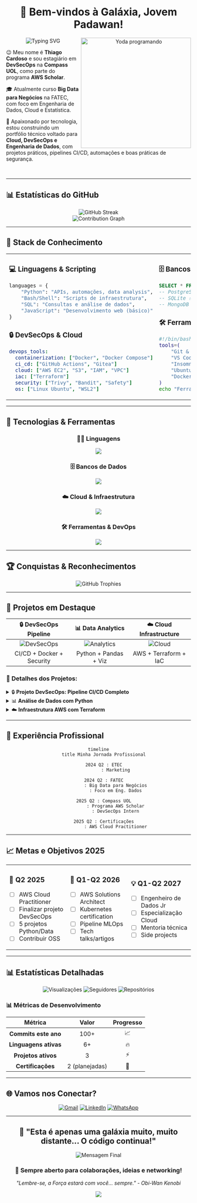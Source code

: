 <div align="center">

# 🌟 Bem-vindos à Galáxia, Jovem Padawan!

<img src="https://readme-typing-svg.herokuapp.com?font=Orbitron&size=32&duration=2800&pause=2000&color=FFD700&center=true&vCenter=true&width=940&lines=Eu+sou+Thiago+Cardoso%2C+DevSecOps+Jedi!;DevSecOps+%7C+Arquiteto+Cloud+%7C+Mestre+de+Dados;Que+o+C%C3%B3digo+esteja+com+voc%C3%AA!+%E2%9A%A1" alt="Typing SVG" />

<img src="https://media.giphy.com/media/xTiIzJSKB4l7xTouE8/giphy.gif" width="300" alt="Yoda programando" align="right"/>

</div>

<p align="left">
  😉 Meu nome é <strong>Thiago Cardoso</strong> e sou estagiário em <strong>DevSecOps</strong> na <strong>Compass UOL</strong>, como parte do programa <strong>AWS Scholar</strong>.
</p>

<p align="left">
  🎓 Atualmente curso <strong>Big Data para Negócios</strong> na FATEC, com foco em Engenharia de Dados, Cloud e Estatística.
</p>

<p align="left">
  🚀 Apaixonado por tecnologia, estou construindo um portfólio técnico voltado para <strong>Cloud, DevSecOps e Engenharia de Dados</strong>, com projetos práticos, pipelines CI/CD, automações e boas práticas de segurança.
</p>

<br clear="both"/>

---

## 📊 Estatísticas do GitHub

<div align="center">
  <img src="https://streak-stats.demolab.com/?user=Thiago-code-lab&theme=radical&locale=pt_BR" alt="GitHub Streak"/>
</div>

<div align="center">
  <img src="https://github-readme-activity-graph.vercel.app/graph?username=Thiago-code-lab&bg_color=0d1117&color=f85d7f&line=f85d7f&point=f85d7f&area=true&hide_border=true" alt="Contribution Graph"/>
</div>

---

## 🧠 Stack de Conhecimento

<table align="center">
<tr>
<td width="50%">

### 💻 **Linguagens & Scripting**
```python
languages = {
    "Python": "APIs, automações, data analysis",
    "Bash/Shell": "Scripts de infraestrutura",
    "SQL": "Consultas e análise de dados",
    "JavaScript": "Desenvolvimento web (básico)"
}
```

### 🔒 **DevSecOps & Cloud**
```yaml
devops_tools:
  containerization: ["Docker", "Docker Compose"]
  ci_cd: ["GitHub Actions", "Gitea"]
  cloud: ["AWS EC2", "S3", "IAM", "VPC"]
  iac: ["Terraform"]
  security: ["Trivy", "Bandit", "Safety"]
  os: ["Linux Ubuntu", "WSL2"]
```

</td>
<td width="50%">

### 🗄️ **Bancos de Dados**
```sql
SELECT * FROM databases WHERE knowledge_level > 'intermediate';
-- PostgreSQL ✅
-- SQLite ✅  
-- MongoDB (learning) 🔄
```

### 🛠️ **Ferramentas**
```bash
#!/bin/bash
tools=(
    "Git & GitHub"
    "VS Code + Extensions"
    "Insomnia/Postman"
    "Ubuntu CLI"
    "Docker Containers"
)
echo "Ferramentas que uso diariamente: ${tools[@]}"
```

</td>
</tr>
</table>

---

## 🚀 Tecnologias & Ferramentas

<div align="center">

### 👨‍💻 Linguagens
<p>
  <img src="https://skillicons.dev/icons?i=python,bash,html,css,js,sql" />
</p>

### 🗄️ Bancos de Dados  
<p>
  <img src="https://skillicons.dev/icons?i=postgres,mongodb,sqlite" />
</p>

### ☁️ Cloud & Infraestrutura
<p>
  <img src="https://skillicons.dev/icons?i=aws,gcp,docker,terraform,kubernetes" />
</p>

### 🛠️ Ferramentas & DevOps
<p>
  <img src="https://skillicons.dev/icons?i=git,github,vscode,linux,ubuntu" />
</p>

</div>

---

## 🏆 Conquistas & Reconhecimentos

<div align="center">
  <img src="https://github-profile-trophy.vercel.app/?username=Thiago-code-lab&theme=radical&no-frame=true&no-bg=false&margin-w=4&column=8&rank=SECRET,SSS,SS,S,AAA,AA,A,B" alt="GitHub Trophies"/>
</div>

---

## 📂 Projetos em Destaque

<div align="center">

| 🔒 **DevSecOps Pipeline** | 📊 **Data Analytics** | ☁️ **Cloud Infrastructure** |
|:---:|:---:|:---:|
| ![DevSecOps](https://img.shields.io/badge/Status-Concluído-green?style=for-the-badge) | ![Analytics](https://img.shields.io/badge/Status-Concluído-green?style=for-the-badge) | ![Cloud](https://img.shields.io/badge/Status-Desenvolvimento-red?style=for-the-badge) |
| CI/CD + Docker + Security | Python + Pandas + Viz | AWS + Terraform + IaC |

</div>

### 🎯 **Detalhes dos Projetos:**

<details>
<summary>🔒 <b>Projeto DevSecOps: Pipeline CI/CD Completo</b></summary>

- **Objetivo**: Implementar pipeline de segurança desde o desenvolvimento até produção
- **Tecnologias**: Docker, GitHub Actions, Trivy, Bandit, Safety
- **Features**: 
  - ✅ Análise estática de código
  - ✅ Escaneamento de vulnerabilidades
  - ✅ Containerização segura
  - 🔄 Deploy automatizado (em desenvolvimento)

</details>

<details>
<summary>📊 <b>Análise de Dados com Python</b></summary>

- **Objetivo**: Projetos práticos de análise exploratória e visualização
- **Tecnologias**: Python, Pandas, Matplotlib, Seaborn, Jupyter
- **Datasets**: Dados financeiros, vendas, marketing digital
- **Status**: 70% concluído

</details>

<details>
<summary>☁️ <b>Infraestrutura AWS com Terraform</b></summary>

- **Objetivo**: Automatizar infraestrutura na nuvem usando IaC
- **Escopo**: EC2, S3, VPC, RDS, Load Balancer
- **Foco**: Segurança, escalabilidade e custo-benefício
- **Status**: Em planejamento para Q1 2025

</details>

---

## 💼 Experiência Profissional

<div align="center">

```mermaid
timeline
    title Minha Jornada Profissional

    2024 Q2 : ETEC
             : Marketing

    2024 Q2 : FATEC
             : Big Data para Negócios
             : Foco em Eng. Dados
  
    2025 Q2 : Compass UOL
             : Programa AWS Scholar
             : DevSecOps Intern
                 
    2025 Q2 : Certificações
             : AWS Cloud Practitioner
```

</div>

---

## 📈 Metas e Objetivos 2025

<table align="center">
<tr>
<td width="33%">

### 🎯 **Q2 2025**
- [ ] AWS Cloud Practitioner
- [ ] Finalizar projeto DevSecOps
- [ ] 5 projetos Python/Data
- [ ] Contribuir OSS

</td>
<td width="33%">

### 🚀 **Q1-Q2 2026**
- [ ] AWS Solutions Architect
- [ ] Kubernetes certification
- [ ] Pipeline MLOps
- [ ] Tech talks/artigos

</td>
<td width="34%">

### 💡 **Q1-Q2 2027**
- [ ] Engenheiro de Dados Jr
- [ ] Especialização Cloud
- [ ] Mentoria técnica
- [ ] Side projects

</td>
</tr>
</table>

---

## 📊 Estatísticas Detalhadas

<div align="center">
  
![Visualizações](https://komarev.com/ghpvc/?username=Thiago-code-lab&color=ff69b4&style=for-the-badge&label=Visitantes)
![Seguidores](https://img.shields.io/github/followers/Thiago-code-lab?label=Seguidores&style=for-the-badge&color=blue)
![Repositórios](https://img.shields.io/badge/Reposit%C3%B3rios-Crescendo-green?style=for-the-badge)

</div>

### 📊 **Métricas de Desenvolvimento**

<div align="center">

| Métrica | Valor | Progresso |
|:---:|:---:|:---:|
| **Commits este ano** | 100+ | 📈 |
| **Linguagens ativas** | 6+ | 🔥 |
| **Projetos ativos** | 3 | ⚡ |
| **Certificações** | 2 (planejadas) | 🎯 |

</div>

---

## 🌐 Vamos nos Conectar?

<div align="center">

[![Gmail](https://img.shields.io/badge/-Gmail-FF0000?style=for-the-badge&logo=gmail&logoColor=white)](mailto:analyticsdev.thiago@gmail.com)
[![LinkedIn](https://img.shields.io/badge/-LinkedIn-0077B5?style=for-the-badge&logo=linkedin&logoColor=white)](https://www.linkedin.com/in/analyticsthiagocardoso)
[![WhatsApp](https://img.shields.io/badge/-WhatsApp-25D366?style=for-the-badge&logo=whatsapp&logoColor=white)](https://api.whatsapp.com/send?phone=5511952069862)

</div>

---

<div align="center">

## 🌟 **"Esta é apenas uma galáxia muito, muito distante... O código continua!"**

<img src="https://readme-typing-svg.herokuapp.com?font=Orbitron&size=20&duration=3000&pause=1000&color=FFD700&center=true&vCenter=true&width=600&lines=Obrigado+pela+visita%2C+jovem+Padawan!+%E2%AD%90;Que+a+For%C3%A7a+esteja+com+voc%C3%AA!+%E2%9A%A1;Vamos+construir+a+Nova+Rep%C3%BAblica+juntos!+%F0%9F%8C%9F" alt="Mensagem Final" />

### 📡 **Sempre aberto para colaborações, ideias e networking!**

*"Lembre-se, a Força estará com você... sempre." - Obi-Wan Kenobi*

</div>

<div align="center">
  <img src="https://capsule-render.vercel.app/api?type=waving&color=gradient&customColorList=12&height=100&section=footer&animation=twinkling"/>
</div>
